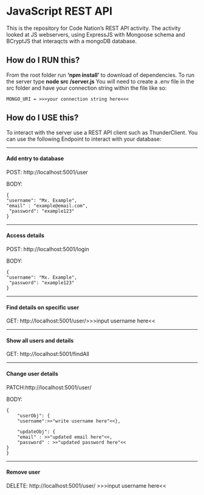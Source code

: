 # JavaScript REST API

This is the repository for Code Nation’s REST API activity. The activity looked at JS webservers, using ExpressJS with Mongoose schema and BCryptJS that interaqcts with a mongoDB database.

## How do I RUN this?
From the root folder run **‘npm install’** to download of dependencies. To run the server type **node src /server.js**
You will need to create a .env file in the src folder and have your connection string within the file like so:  
```
MONGO_URI = >>>your connection string here<<<
```

## How do I USE this?

To interact with the server use a REST API client such as ThunderClient. You can use the following Endpoint to interact with your database:

__________________________________________________

#### Add entry to database
POST: http://localhost:5001/user

BODY:

```
{
"username": "Mx. Example",
"email" : "example@email.com",
 "password": "example123"
}
```

__________________________________________________

#### Access details
POST: http://localhost:5001/login

BODY:

```
{
"username": "Mx. Example",
 "password": "example123"
}
```

__________________________________________________

#### Find details on specific user
GET: http://localhost:5001/user/>>>input username here<<

__________________________________________________

#### Show all users and details
GET: http://localhost:5001/findAll

__________________________________________________

#### Change user details
PATCH:http://localhost:5001/user/

BODY:

```
{
    "userObj": {
    "username":>>"write username here"<<},

    "updateObj": {
    "email" : >>"updated email here"<<,
    "password" : >>"updated password here"<<
}
}
```
__________________________________________________

#### Remove user
DELETE: http://localhost:5001/user/ >>>input username here<<
